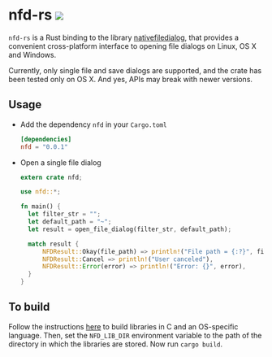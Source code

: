 # nfd-rs ![](https://img.shields.io/badge/license-MIT-blue.svg)

`nfd-rs` is a Rust binding to the library [nativefiledialog](https://github.com/mlabbe/nativefiledialog), that provides a convenient cross-platform interface to opening file dialogs on Linux, OS X and Windows.

Currently, only single file and save dialogs are supported, and the crate has been tested only on OS X. And yes, APIs may break with newer versions.

## Usage

* Add the dependency `nfd` in your ```Cargo.toml```
  ```toml
  [dependencies]
  nfd = "0.0.1"
  ```

* Open a single file dialog
  ```rust
  extern crate nfd;

  use nfd::*;

  fn main() {
    let filter_str = "";
    let default_path = "~";
    let result = open_file_dialog(filter_str, default_path);

    match result {
        NFDResult::Okay(file_path) => println!("File path = {:?}", file_path),
        NFDResult::Cancel => println!("User canceled"),
        NFDResult::Error(error) => println!("Error: {}", error),
    }
  }
  ```

## To build
Follow the instructions [here](https://github.com/mlabbe/nativefiledialog/blob/master/README.md) to build libraries in C and an OS-specific language. Then, set the `NFD_LIB_DIR` environment variable to the path of the directory in which the libraries are stored. Now run `cargo build`.